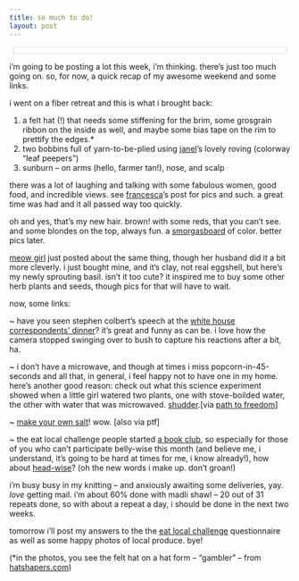 ```yaml
---
title: so much to do!
layout: post
---
```


<div style="text-align: center; border: 1px dotted silver; padding-top: 11px; margin: 7px;">
  <txp:jmr_gallery category="449" />
</div>

i&#8217;m going to be posting a lot this week, i&#8217;m thinking. there&#8217;s just too much going on. so, for now, a quick recap of my awesome weekend and some links. 

i went on a fiber retreat and this is what i brought back:  
1) a felt hat (!) that needs some stiffening for the brim, some grosgrain ribbon on the inside as well, and maybe some bias tape on the rim to prettify the edges.*   
2) two bobbins full of yarn-to-be-plied using [janel][1]&#8217;s lovely roving (colorway &#8220;leaf peepers&#8221;)  
3) sunburn &#8211; on arms (hello, farmer tan!), nose, and scalp

there was a lot of laughing and talking with some fabulous women, good food, and incredible views. see [francesca][2]&#8217;s post for pics and such. a great time was had and it all passed way too quickly.

oh and yes, that&#8217;s my new hair. brown! with some reds, that you can&#8217;t see. and some blondes on the top, always fun. a [smorgasboard][3] of color. better pics later. 

[meow girl][4] just posted about the same thing, though her husband did it a bit more cleverly. i just bought mine, and it&#8217;s clay, not real eggshell, but here&#8217;s my newly sprouting basil. isn&#8217;t it too cute? it inspired me to buy some other herb plants and seeds, though pics for that will have to wait. 

now, some links:

~ have you seen stephen colbert&#8217;s speech at the [white house correspondents&#8217; dinner][5]? it&#8217;s great and funny as can be. i love how the camera stopped swinging over to bush to capture his reactions after a bit, ha. 

~ i don&#8217;t have a microwave, and though at times i miss popcorn-in-45-seconds and all that, in general, i feel happy not to have one in my home. here&#8217;s another good reason: check out what this science experiment showed when a little girl watered two plants, one with stove-boilded water, the other with water that was microwaved. [shudder][6].[via [path to freedom][7]]

~ [make your own salt][8]! wow. [also via ptf]

~ the eat local challenge people started [a book club][9], so especially for those of you who can&#8217;t participate belly-wise this month (and believe me, i understand, it&#8217;s going to be hard at times for me, i know already!), how about [head-wise][10]? (oh the new words i make up. don&#8217;t groan!) 

i&#8217;m busy busy in my knitting &#8211; and anxiously awaiting some deliveries, yay. *love* getting mail. i&#8217;m about 60% done with madli shawl &#8211; 20 out of 31 repeats done, so with about a repeat a day, i should be done in the next two weeks. 

tomorrow i&#8217;ll post my answers to the the [eat local challenge][11] questionnaire as well as some happy photos of local produce. bye!

(*in the photos, you see the felt hat on a hat form &#8211; &#8220;gambler&#8221; &#8211; from [hatshapers.com][12])

 [1]: http://www.chameleoncolorworks.com
 [2]: http://www.fluffbuff.com/2006/04/fiber_retreat_1.html
 [3]: http://en.wikipedia.org/wiki/Smorgasboard
 [4]: http://knitbuddies.blogspot.com/2006/05/mg-melange.html
 [5]: http://youtube.com/results?search=colbert+correspondents&search_type=search_videos&search=Search
 [6]: http://greenerside.typepad.com/my_weblog/2006/04/does_microwaved.html
 [7]: http://www.pathtofreedom.com/journal/
 [8]: http://madeater.blogspot.com/2006/02/worth-my-salt.html
 [9]: http://www.tigersandstrawberries.com/2006/05/01/welcome-to-the-may-eat-local-challenge/
 [10]: http://groups.yahoo.com/group/elc_bookgroup/?yguid=5436057
 [11]: http://eatlocalchallenge.com/
 [12]: http://www.hatshapers.com/